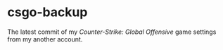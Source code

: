 # csgo-backup

The latest commit of my *Counter-Strike: Global Offensive* game settings from my another account.
